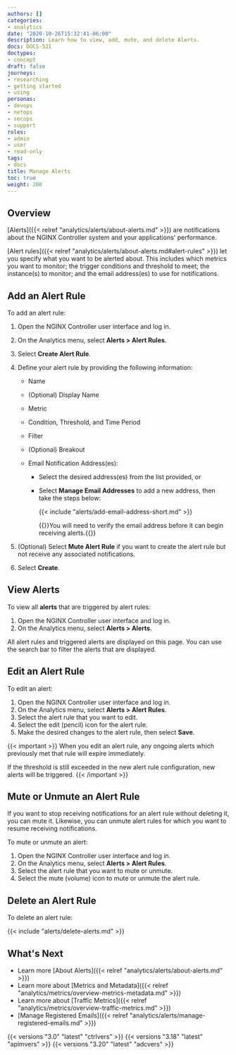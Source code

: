 ```yaml
---
authors: []
categories:
- analytics
date: "2020-10-26T15:32:41-06:00"
description: Learn how to view, add, mute, and delete Alerts.
docs: DOCS-521
doctypes:
- concept
draft: false
journeys:
- researching
- getting started
- using
personas:
- devops
- netops
- secops
- support
roles:
- admin
- user
- read-only
tags:
- docs
title: Manage Alerts
toc: true
weight: 200
---
```


## Overview

[Alerts]({{< relref "analytics/alerts/about-alerts.md" >}}) are notifications about the NGINX Controller system and your applications' performance. 

[Alert rules]({{< relref "analytics/alerts/about-alerts.md#alert-rules" >}}) let you specify what you want to be alerted about. This includes which metrics you want to monitor; the trigger conditions and threshold to meet; the instance(s) to monitor; and the email address(es) to use for notifications.

## Add an Alert Rule

To add an alert rule:

1. Open the NGINX Controller user interface and log in.
1. On the Analytics menu, select **Alerts > Alert Rules**.
1. Select **Create Alert Rule**.
1. Define your alert rule by providing the following information:
   
   - Name
   - (Optional) Display Name
   - Metric
   - Condition, Threshold, and Time Period
   - Filter
   - (Optional) Breakout
   - Email Notification Address(es): 
     
     - Select the desired address(es) from the list provided, or
     - Select **Manage Email Addresses** to add a new address, then take the steps below: 

       {{< include "alerts/add-email-address-short.md" >}}

       {{<note>}}You will need to verify the email address before it can begin receiving alerts.{{</note>}}

1. (Optional) Select **Mute Alert Rule** if you want to create the alert rule but not receive any associated notifications.     
1. Select **Create**.

## View Alerts

To view all **alerts** that are triggered by alert rules:

1. Open the NGINX Controller user interface and log in.
1. On the Analytics menu, select **Alerts > Alerts**.

All alert rules and triggered alerts are displayed on this page. You can use the search bar to filter the alerts that are displayed.

## Edit an Alert Rule

To edit an alert:

1. Open the NGINX Controller user interface and log in.
1. On the Analytics menu, select **Alerts > Alert Rules**.
1. Select the alert rule that you want to edit.
1. Select the edit (pencil) icon for the alert rule.
1. Make the desired changes to the alert rule, then select **Save**.

{{< important >}}
When you edit an alert rule, any ongoing alerts which previously met that rule will expire immediately.  

If the threshold is still exceeded in the new alert rule configuration, new alerts will be triggered.
{{< /important >}}

## Mute or Unmute an Alert Rule

If you want to stop receiving notifications for an alert rule without deleting it, you can mute it. Likewise, you can unmute alert rules for which you want to resume receiving notifications.

To mute or unmute an alert:

1. Open the NGINX Controller user interface and log in.
1. On the Analytics menu, select **Alerts > Alert Rules**.
1. Select the alert rule that you want to mute or unmute.
1. Select the mute (volume) icon to mute or unmute the alert rule.

## Delete an Alert Rule

To delete an alert rule:

{{< include "alerts/delete-alerts.md" >}}

## What's Next

- Learn more [About Alerts]({{< relref "analytics/alerts/about-alerts.md" >}})
- Learn more about [Metrics and Metadata]({{< relref "analytics/metrics/overview-metrics-metadata.md" >}})
- Learn more about [Traffic Metrics]({{< relref "analytics/metrics/overview-traffic-metrics.md" >}})
- [Manage Registered Emails]({{< relref "analytics/alerts/manage-registered-emails.md" >}})

{{< versions "3.0" "latest" "ctrlvers" >}}
{{< versions "3.18" "latest" "apimvers" >}}
{{< versions "3.20" "latest" "adcvers" >}}